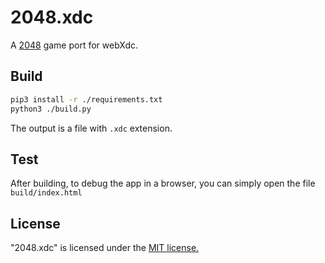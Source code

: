 # 2048.xdc

A [2048](https://github.com/gabrielecirulli/2048) game port for webXdc.

## Build

```sh
pip3 install -r ./requirements.txt
python3 ./build.py
```

The output is a file with `.xdc` extension.

## Test

After building, to debug the app in a browser, you can simply open the file `build/index.html`
 
## License
"2048.xdc" is licensed under the [MIT license.](https://github.com/adbenitez/2048.xdc/blob/master/LICENSE.txt)
